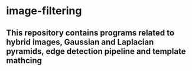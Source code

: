 # image-filtering
## This repository contains programs related to hybrid images, Gaussian and Laplacian pyramids, edge detection pipeline and template mathcing
